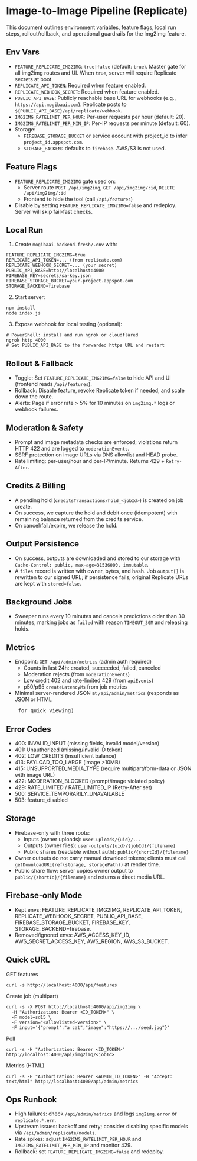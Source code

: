# Image-to-Image Pipeline (Replicate)

This document outlines environment variables, feature flags, local run steps, rollout/rollback, and operational guardrails for the Img2Img feature.

## Env Vars
- `FEATURE_REPLICATE_IMG2IMG`: `true|false` (default: `true`). Master gate for all img2img routes and UI. When `true`, server will require Replicate secrets at boot.
- `REPLICATE_API_TOKEN`: Required when feature enabled.
- `REPLICATE_WEBHOOK_SECRET`: Required when feature enabled.
- `PUBLIC_API_BASE`: Publicly reachable base URL for webhooks (e.g., `https://api.mogibaai.com`). Replicate posts to `${PUBLIC_API_BASE}/api/replicate/webhook`.
- `IMG2IMG_RATELIMIT_PER_HOUR`: Per-user requests per hour (default: 20).
- `IMG2IMG_RATELIMIT_PER_MIN_IP`: Per-IP requests per minute (default: 60).
- Storage:
  - `FIREBASE_STORAGE_BUCKET` or service account with project_id to infer `project_id.appspot.com`.
  - `STORAGE_BACKEND` defaults to `firebase`. AWS/S3 is not used.

## Feature Flags
- `FEATURE_REPLICATE_IMG2IMG` gate used on:
  - Server route `POST /api/img2img`, `GET /api/img2img/:id`, `DELETE /api/img2img/:id`
  - Frontend to hide the tool (call `/api/features`)
- Disable by setting `FEATURE_REPLICATE_IMG2IMG=false` and redeploy. Server will skip fail-fast checks.

## Local Run
1. Create `mogibaai-backend-fresh/.env` with:
```
FEATURE_REPLICATE_IMG2IMG=true
REPLICATE_API_TOKEN=... (from replicate.com)
REPLICATE_WEBHOOK_SECRET=... (your secret)
PUBLIC_API_BASE=http://localhost:4000
FIREBASE_KEY=secrets/sa-key.json
FIREBASE_STORAGE_BUCKET=your-project.appspot.com
STORAGE_BACKEND=firebase
```
2. Start server:
```
npm install
node index.js
```
3. Expose webhook for local testing (optional):
```
# PowerShell: install and run ngrok or cloudflared
ngrok http 4000
# Set PUBLIC_API_BASE to the forwarded https URL and restart
```

## Rollout & Fallback
- Toggle: Set `FEATURE_REPLICATE_IMG2IMG=false` to hide API and UI (frontend reads `/api/features`).
- Rollback: Disable feature, revoke Replicate token if needed, and scale down the route.
- Alerts: Page if error rate > 5% for 10 minutes on `img2img.*` logs or webhook failures.

## Moderation & Safety
- Prompt and image metadata checks are enforced; violations return HTTP 422 and are logged to `moderationEvents`.
- SSRF protection on image URLs via DNS allowlist and HEAD probe.
- Rate limiting: per-user/hour and per-IP/minute. Returns 429 + `Retry-After`.

## Credits & Billing
- A pending hold (`creditsTransactions/hold_<jobId>`) is created on job create.
- On success, we capture the hold and debit once (idempotent) with remaining balance returned from the credits service.
- On cancel/fail/expire, we release the hold.

## Output Persistence
- On success, outputs are downloaded and stored to our storage with `Cache-Control: public, max-age=31536000, immutable`.
- A `files` record is written with owner, bytes, and hash. Job `output[]` is rewritten to our signed URL; if persistence fails, original Replicate URLs are kept with `stored=false`.

## Background Jobs
- Sweeper runs every 10 minutes and cancels predictions older than 30 minutes, marking jobs as `failed` with reason `TIMEOUT_30M` and releasing holds.

## Metrics
- Endpoint: `GET /api/admin/metrics` (admin auth required)
  - Counts in last 24h: created, succeeded, failed, canceled
  - Moderation rejects (from `moderationEvents`)
  - Low credit 402 and rate-limited 429 (from `apiEvents`)
  - p50/p95 `createLatencyMs` from job metrics
- Minimal server-rendered JSON at `/api/admin/metrics` (responds as JSON or HTML <pre> for quick viewing)

## Error Codes
- 400: INVALID_INPUT (missing fields, invalid model/version)
- 401: Unauthorized (missing/invalid ID token)
- 402: LOW_CREDITS (insufficient balance)
- 413: PAYLOAD_TOO_LARGE (image >10MB)
- 415: UNSUPPORTED_MEDIA_TYPE (require multipart/form-data or JSON with image URL)
- 422: MODERATION_BLOCKED (prompt/image violated policy)
- 429: RATE_LIMITED / RATE_LIMITED_IP (Retry-After set)
- 500: SERVICE_TEMPORARILY_UNAVAILABLE
- 503: feature_disabled

## Storage
- Firebase-only with three roots:
  - Inputs (owner uploads): `user-uploads/{uid}/...`
  - Outputs (owner files): `user-outputs/{uid}/{jobId}/{filename}`
  - Public shares (readable without auth): `public/{shortId}/{filename}`
- Owner outputs do not carry manual download tokens; clients must call `getDownloadURL(ref(storage, storagePath))` at render time.
- Public share flow: server copies owner output to `public/{shortId}/{filename}` and returns a direct media URL.

## Firebase-only Mode
- Kept envs: FEATURE_REPLICATE_IMG2IMG, REPLICATE_API_TOKEN, REPLICATE_WEBHOOK_SECRET, PUBLIC_API_BASE, FIREBASE_STORAGE_BUCKET, FIREBASE_KEY, STORAGE_BACKEND=firebase.
- Removed/ignored envs: AWS_ACCESS_KEY_ID, AWS_SECRET_ACCESS_KEY, AWS_REGION, AWS_S3_BUCKET.

## Quick cURL
GET features
```
curl -s http://localhost:4000/api/features
```

Create job (multipart)
```
curl -s -X POST http://localhost:4000/api/img2img \
  -H "Authorization: Bearer <ID_TOKEN>" \
  -F model=sd15 \
  -F version="<allowlisted-version>" \
  -F input='{"prompt":"a cat","image":"https://.../seed.jpg"}'
```

Poll
```
curl -s -H "Authorization: Bearer <ID_TOKEN>" http://localhost:4000/api/img2img/<jobId>
```

Metrics (HTML)
```
curl -s -H "Authorization: Bearer <ADMIN_ID_TOKEN>" -H "Accept: text/html" http://localhost:4000/api/admin/metrics
```

## Ops Runbook
- High failures: check `/api/admin/metrics` and logs `img2img.error` or `replicate.*.err`.
- Upstream issues: backoff and retry; consider disabling specific models via `/api/admin/replicate/models`.
- Rate spikes: adjust `IMG2IMG_RATELIMIT_PER_HOUR` and `IMG2IMG_RATELIMIT_PER_MIN_IP` and monitor 429.
- Rollback: set `FEATURE_REPLICATE_IMG2IMG=false` and redeploy.

